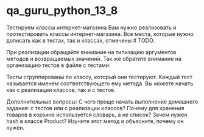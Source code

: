 # qa_guru_python_13_8
Тестируем классы интернет-магазина
Вам нужно реализовать и протестировать классы интернет-магазина. Все места, которые нужно дописать как в тестах, так и классах, отмечены # TODO.

При реализации обращайте внимание на типизацию аргументов методов и возвращаемых значений. Так же обратите внимание на организацию тестов в файле с тестами:

Тесты сгруппированы по классу, который они тестируют.
Каждый тест называется именем соответствующего ему метода.
Вы можете начать как с реализации классов, так и с тестов.

Дополнительные вопросы:
С чего проще начать выполнение домашнего задания: с тестов или с реализации классов?
Почему для хранения товаров в корзине используется словарь, а не список?
Зачем нужен hash в классе Product? Изучите этот метод и объясните, почему он нужен.